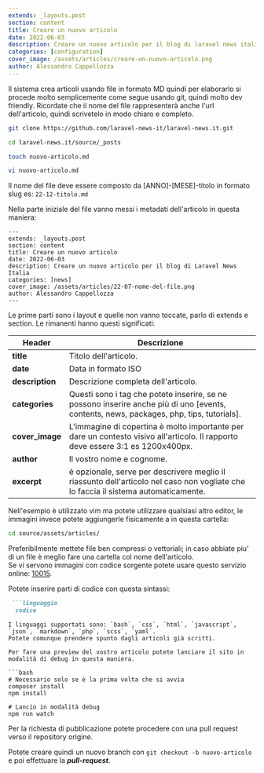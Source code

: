 ```yaml
---
extends: _layouts.post
section: content
title: Creare un nuovo articolo
date: 2022-06-03
description: Creare un nuovo articolo per il blog di laravel news italia
categories: [configuration]
cover_image: /assets/articles/creare-un-nuovo-articolo.png
author: Alessandro Cappellozza
---
```

Il sistema crea articoli usando file in formato MD quindi per elaborarlo si procede molto semplicemente come segue usando git, quindi molto dev friendly.
Ricordate che il nome del file rappresenterà anche l'url dell'articolo, quindi scrivetelo in modo chiaro e completo.

```bash
git clone https://github.com/laravel-news-it/laravel-news.it.git

cd laravel-news.it/source/_posts

touch nuovo-articolo.md

vi nuovo-articolo.md
```
Il nome del file deve essere composto da [ANNO]-[MESE]-titolo in formato slug es: `22-12-titolo.md`


Nella parte iniziale del file vanno messi i metadati dell'articolo in questa maniera:


```
---
extends: _layouts.post
section: content
title: Creare un nuovo articolo
date: 2022-06-03
description: Creare un nuovo articolo per il blog di Laravel News Italia
categories: [news]
cover_image: /assets/articles/22-07-nome-del-file.png
author: Alessandro Cappellozza
---
```

Le prime parti sono i layout e quelle non vanno toccate, parlo di extends e section. Le rimanenti hanno questi significati:

| Header   | Descrizione                                                                                                                            |
|----------|----------------------------------------------------------------------------------------------------------------------------------------|
| **title**| Titolo dell'articolo.                                                                                                                  |
| **date** | Data in formato ISO                                                                                                                    |
| **description**| Descrizione completa dell'articolo.                                                                                                    |
| **categories**| Questi sono i tag che potete inserire, se ne possono inserire anche più di uno [events, contents, news, packages, php, tips, tutorials]. |
| **cover_image**| L'immagine di copertina è molto importante per dare un contesto visivo all'articolo. Il rapporto deve essere 3:1 es 1200x400px.        |
| **author**| Il vostro nome e cognome.                                                                                                              |
| **excerpt**| è opzionale, serve per descrivere meglio il riassunto dell'articolo nel caso non vogliate che lo faccia il sistema automaticamente.    |

Nell'esempio è utilizzato vim ma potete utilizzare qualsiasi altro editor, le immagini invece potete aggiungerle fisicamente a in questa cartella:

```bash
cd source/assets/articles/
```

Preferibilmente mettete file ben compressi o vettoriali; in caso abbiate piu' di un file è meglio fare una cartella col nome dell'articolo.  
Se vi servono immagini con codice sorgente potete usare questo servizio online: [10015](https://10015.io/tools/code-to-image-converter).

Potete inserire parti di codice con questa sintassi:
```markdown
 ```linguaggio
  codice
 ```
```
I linguaggi supportati sono: `bash`, `css`, `html`, `javascript`, `json`, `markdown`, `php`, `scss`, `yaml`.  
Potete comunque prendere spunto dagli articoli già scritti.

Per fare una preview del vostro articolo potete lanciare il sito in modalità di debug in questa maniera.

```bash
# Necessario solo se è la prima volta che si avvia
composer install
npm install

# Lancio in modalità debug
npm run watch
```


Per la richiesta di pubblicazione potete procedere con una pull request verso il repository origine.

Potete creare quindi un nuovo branch con
`git checkout -b nuovo-articolo`  
e poi effettuare la ***pull-request***.
